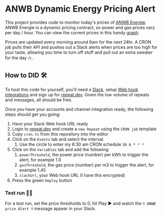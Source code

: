 # ANWB Dynamic Energy Pricing Alert

This project provides code to monitor today's prices of [ANWB Energie](https://www.anwb.nl/huis/energie/anwb-energie). ANWB Energie is a dynamic pricing contract, so power and gas prices vary per day / hour. You can view the current prices in this handy [graph](https://energie.anwb.nl/actuele-tarieven).

Prices are updated every morning around 6am for the next 24hr. A CRON job pulls their API and pushes out a Slack alerts when prices are too high for your taste, allowing you time to turn off stuff and pull out an extra sweater for the day ⛄️.

## How to DID 🛠️
To host this code for yourself, you'll need a [Slack](https://slack.com), setup [Web hook integrations](https://api.slack.com/messaging/webhooks) and sign up for [repeat.dev](https://repeat.dev). Given the low volume of repeats and messages, all should be free.

Once you have your accounts and channel integration ready, the following steps should get you going: 

1. Have your Slack Web hook URL ready
2. Login to [repeat.dev](https://repeat.dev) and create a `new Repeat` using the `CRON job` template
3. Copy `cron.ts` from this repository into the editor
4. Click on the `Events` tab and select the interval. 
    1. Use the circle to enter my 6:30 am CRON schedule `30 6 * * *`
5. Click on the `Variables` tab and add the following
    1. `powerThreshold`, the power price (number) per kWh to trigger the alert, for example 1.0
    2. `gasThreshold`, the gas price (number) per m3 to trigger the alert, for example 1.45
    3. `slackUrl`, your Web hook URL (I have this encrypted)
6. Press the green `Deploy` button

### Test run 💪🏻

For a test run, set the price thresholds to 0, hit Play ▶️ and watch the `‼️ ANWB price Alert ‼️` message appear in your Slack.
